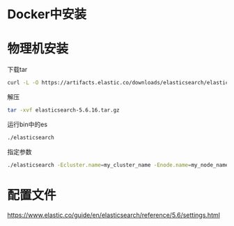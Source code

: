 # Docker中安装





# 物理机安装



下载tar

```bash
curl -L -O https://artifacts.elastic.co/downloads/elasticsearch/elasticsearch-5.6.16.tar.gz
```



解压

```bash
tar -xvf elasticsearch-5.6.16.tar.gz
```



运行bin中的es

```bash
./elasticsearch
```



指定参数

```bash
./elasticsearch -Ecluster.name=my_cluster_name -Enode.name=my_node_name
```







# 配置文件

https://www.elastic.co/guide/en/elasticsearch/reference/5.6/settings.html





























